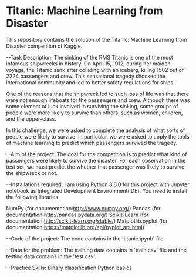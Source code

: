 # Titanic: Machine Learning from Disaster 

This repository contains the solution of the Titanic: Machine Learning from Disaster competition of Kaggle.

--Task Description:
The sinking of the RMS Titanic is one of the most infamous shipwrecks in history.  On April 15, 1912, during her maiden voyage, the Titanic sank after colliding with an iceberg, killing 1502 out of 2224 passengers and crew. This sensational tragedy shocked the international community and led to better safety regulations for ships.

One of the reasons that the shipwreck led to such loss of life was that there were not enough lifeboats for the passengers and crew. Although there was some element of luck involved in surviving the sinking, some groups of people were more likely to survive than others, such as women, children, and the upper-class.

In this challenge, we were asked to complete the analysis of what sorts of people were likely to survive. In particular, we were asked to apply the tools of machine learning to predict which passengers survived the tragedy.

--Aim of the project: The goal for the competition is to predict what kind of passengers were likely to survive the disaster. For each observation in the test set, we must predict the whether that passenger was likely to survive the shipwreck or not.

--Installations required: I am using Python 3.6.0 for this project with Jupyter notebook as Integrated Development Environment(IDE). You need to install the following libraries.

NumPy (for documentation:http://www.numpy.org/)
Pandas (for documentation:http://pandas.pydata.org/)
Scikit-Learn (for documentation:http://scikit-learn.org/stable/)
Matplotlib.pyplot (for documentation:https://matplotlib.org/api/pyplot_api.html)

--Code of the project: The code contains in the 'titanic.ipynb' file.

--Data for the problem: The training data contains in 'train.csv' file and the testing data contains in the 'test.csv'.

--Practice Skills:
Binary classification
Python basics
